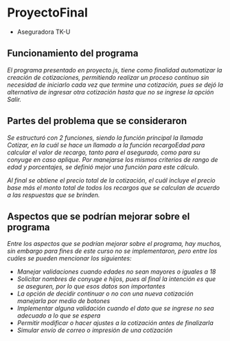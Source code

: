 # ProyectoFinal
* Aseguradora TK-U

## Funcionamiento del programa

*El programa presentado en proyecto.js, tiene como finalidad automatizar la creación de cotizaciones, permitiendo realizar un proceso contínuo sin necesidad de iniciarlo cada vez que termine una cotización, pues se dejó la alternativa de ingresar otra cotización hasta que no se ingrese la opción Salir.*

## Partes del problema que se consideraron

*Se estructuró con 2 funciones, siendo la función principal la llamada Cotizar, en la cuál se hace un llamado a la función recargoEdad para calcular el valor de recargo, tanto para el asegurado, como para su conyuge en caso aplique.
Por manejarse los mismos criterios de rango de edad y porcentajes, se definió mejor una función para este cálculo.*

*Al final se obtiene el precio total de la cotización, el cuál incluye el precio base más el monto total de todos los recargos que se calculan de acuerdo a las respuestas que se brinden.*

## Aspectos que se podrían mejorar sobre el programa
*Entre los aspectos que se podrían mejorar sobre el programa, hay muchos, sin embargo para fines de este curso no se implementaron, pero entre los cuáles se pueden mencionar los siguientes:*

  * *Manejar validaciones cuando edades no sean mayores o iguales a 18*
  * *Solicitar nombres de conyuge e hijos, pues al final la intención es que se aseguren, por lo que esos datos son importantes*
  * *La opción de decidir continuar o no con una nueva cotización manejarla por medio de botones*
  * *Implementar alguna validación cuando el dato que se ingrese no sea adecuado a lo que se espera*
  * *Permitir modificar o hacer ajustes a la cotización antes de finalizarla*
  * *Simular envío de correo o impresión de una cotización*
